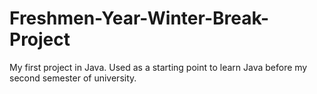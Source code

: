 # Freshmen-Year-Winter-Break-Project
My first project in Java. Used as a starting point to learn Java before my second semester of university. 
